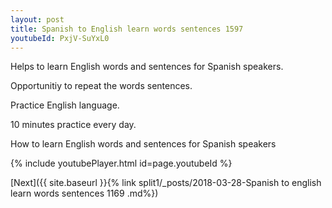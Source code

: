 ```yaml
---
layout: post
title: Spanish to English learn words sentences 1597 
youtubeId: PxjV-SuYxL0
---
```

 
 
Helps to learn English words and sentences for Spanish speakers.

Opportunitiy to repeat the words sentences. 

Practice English language. 
 
10 minutes practice every day. 
 
How to learn English words and sentences for Spanish speakers 
 
{% include youtubePlayer.html id=page.youtubeId %}
 
 
[Next]({{ site.baseurl }}{% link  split1/_posts/2018-03-28-Spanish to english learn words sentences 1169 .md%})
 
